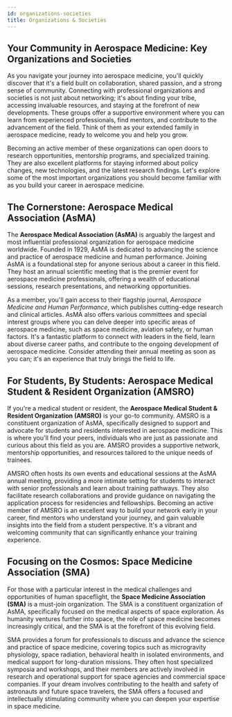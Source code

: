 ```yaml
---
id: organizations-societies
title: Organizations & Societies
---
```


## Your Community in Aerospace Medicine: Key Organizations and Societies

As you navigate your journey into aerospace medicine, you'll quickly discover that it's a field built on collaboration, shared passion, and a strong sense of community. Connecting with professional organizations and societies is not just about networking; it's about finding your tribe, accessing invaluable resources, and staying at the forefront of new developments. These groups offer a supportive environment where you can learn from experienced professionals, find mentors, and contribute to the advancement of the field. Think of them as your extended family in aerospace medicine, ready to welcome you and help you grow.

Becoming an active member of these organizations can open doors to research opportunities, mentorship programs, and specialized training. They are also excellent platforms for staying informed about policy changes, new technologies, and the latest research findings. Let's explore some of the most important organizations you should become familiar with as you build your career in aerospace medicine.

## The Cornerstone: Aerospace Medical Association (AsMA)

The **Aerospace Medical Association (AsMA)** is arguably the largest and most influential professional organization for aerospace medicine worldwide. Founded in 1929, AsMA is dedicated to advancing the science and practice of aerospace medicine and human performance. Joining AsMA is a foundational step for anyone serious about a career in this field. They host an annual scientific meeting that is the premier event for aerospace medicine professionals, offering a wealth of educational sessions, research presentations, and networking opportunities.

As a member, you'll gain access to their flagship journal, *Aerospace Medicine and Human Performance*, which publishes cutting-edge research and clinical articles. AsMA also offers various committees and special interest groups where you can delve deeper into specific areas of aerospace medicine, such as space medicine, aviation safety, or human factors. It's a fantastic platform to connect with leaders in the field, learn about diverse career paths, and contribute to the ongoing development of aerospace medicine. Consider attending their annual meeting as soon as you can; it's an experience that truly brings the field to life.

## For Students, By Students: Aerospace Medical Student & Resident Organization (AMSRO)

If you're a medical student or resident, the **Aerospace Medical Student & Resident Organization (AMSRO)** is your go-to community. AMSRO is a constituent organization of AsMA, specifically designed to support and advocate for students and residents interested in aerospace medicine. This is where you'll find your peers, individuals who are just as passionate and curious about this field as you are. AMSRO provides a supportive network, mentorship opportunities, and resources tailored to the unique needs of trainees.

AMSRO often hosts its own events and educational sessions at the AsMA annual meeting, providing a more intimate setting for students to interact with senior professionals and learn about training pathways. They also facilitate research collaborations and provide guidance on navigating the application process for residencies and fellowships. Becoming an active member of AMSRO is an excellent way to build your network early in your career, find mentors who understand your journey, and gain valuable insights into the field from a student perspective. It's a vibrant and welcoming community that can significantly enhance your training experience.

## Focusing on the Cosmos: Space Medicine Association (SMA)

For those with a particular interest in the medical challenges and opportunities of human spaceflight, the **Space Medicine Association (SMA)** is a must-join organization. The SMA is a constituent organization of AsMA, specifically focused on the medical aspects of space exploration. As humanity ventures further into space, the role of space medicine becomes increasingly critical, and the SMA is at the forefront of this evolving field.

SMA provides a forum for professionals to discuss and advance the science and practice of space medicine, covering topics such as microgravity physiology, space radiation, behavioral health in isolated environments, and medical support for long-duration missions. They often host specialized symposia and workshops, and their members are actively involved in research and operational support for space agencies and commercial space companies. If your dream involves contributing to the health and safety of astronauts and future space travelers, the SMA offers a focused and intellectually stimulating community where you can deepen your expertise in space medicine.